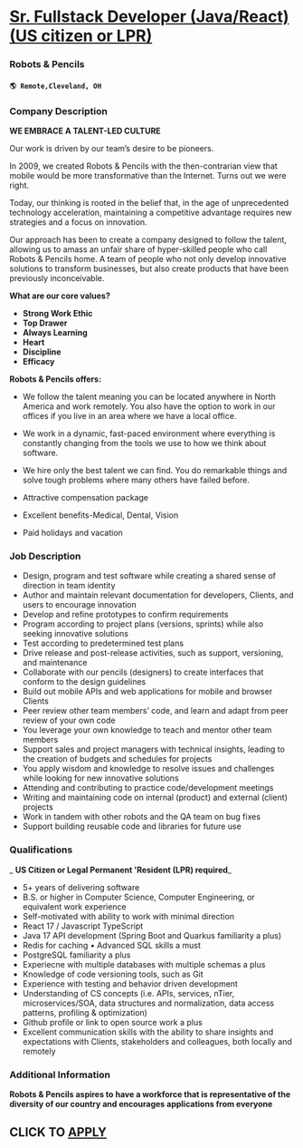 # [Sr. Fullstack Developer (Java/React) (US citizen or LPR)](https://www.remotewlb.com/apply/sr-fullstack-developer-java-react-us-citizen-or-lpr)  
### Robots & Pencils  
#### `🌎 Remote,Cleveland, OH`  

### **Company Description**

 **WE EMBRACE A TALENT-LED CULTURE**

Our work is driven by our team’s desire to be pioneers.

In 2009, we created Robots & Pencils with the then-contrarian view that mobile would be more transformative than the Internet. Turns out we were right.

Today, our thinking is rooted in the belief that, in the age of unprecedented technology acceleration, maintaining a competitive advantage requires new strategies and a focus on innovation.

Our approach has been to create a company designed to follow the talent, allowing us to amass an unfair share of hyper-skilled people who call Robots & Pencils home. A team of people who not only develop innovative solutions to transform businesses, but also create products that have been previously inconceivable.

 **What are our core values?**

  *  **Strong Work Ethic**
  *  **Top Drawer**
  *  **Always Learning**
  *  **Heart**
  *  **Discipline**
  *  **Efficacy**

 **Robots & Pencils offers:**

  * We follow the talent meaning you can be located anywhere in North America and work remotely. You also have the option to work in our offices if you live in an area where we have a local office.

  * We work in a dynamic, fast-paced environment where everything is constantly changing from the tools we use to how we think about software.

  * We hire only the best talent we can find. You do remarkable things and solve tough problems where many others have failed before.

  * Attractive compensation package 

  * Excellent benefits-Medical, Dental, Vision

  * Paid holidays and vacation

###  **Job Description**

  * Design, program and test software while creating a shared sense of direction in team identity
  * Author and maintain relevant documentation for developers, Clients, and users to encourage innovation
  * Develop and refine prototypes to confirm requirements
  * Program according to project plans (versions, sprints) while also seeking innovative solutions
  * Test according to predetermined test plans
  * Drive release and post-release activities, such as support, versioning, and maintenance
  * Collaborate with our pencils (designers) to create interfaces that conform to the design guidelines
  * Build out mobile APIs and web applications for mobile and browser Clients
  * Peer review other team members’ code, and learn and adapt from peer review of your own code
  * You leverage your own knowledge to teach and mentor other team members
  * Support sales and project managers with technical insights, leading to the creation of budgets and schedules for projects
  * You apply wisdom and knowledge to resolve issues and challenges while looking for new innovative solutions
  * Attending and contributing to practice code/development meetings
  * Writing and maintaining code on internal (product) and external (client) projects
  * Work in tandem with other robots and the QA team on bug fixes
  * Support building reusable code and libraries for future use

###  **Qualifications**

 _ **US Citizen or Legal Permanent 'Resident (LPR) required**_

  * 5+ years of delivering software
  * B.S. or higher in Computer Science, Computer Engineering, or equivalent work experience
  * Self-motivated with ability to work with minimal direction
  * React 17 / Javascript TypeScript
  * Java 17 API development (Spring Boot and Quarkus familiarity a plus)
  * Redis for caching • Advanced SQL skills a must
  * PostgreSQL familiarity a plus
  * Experiecne with multiple databases with multiple schemas a plus
  * Knowledge of code versioning tools, such as Git
  * Experience with testing and behavior driven development
  * Understanding of CS concepts (i.e. APIs, services, nTier, microservices/SOA, data structures and normalization, data access patterns, profiling & optimization)
  * Github profile or link to open source work a plus
  * Excellent communication skills with the ability to share insights and expectations with Clients, stakeholders and colleagues, both locally and remotely

###  **Additional Information**

 **Robots & Pencils aspires to have a workforce that is representative of the diversity of our country and encourages applications from everyone**

  
## CLICK TO [APPLY](https://www.remotewlb.com/apply/sr-fullstack-developer-java-react-us-citizen-or-lpr)

